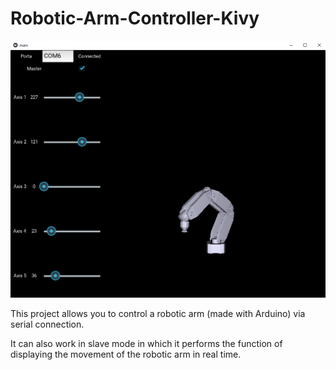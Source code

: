 # Robotic-Arm-Controller-Kivy

![plot](./example_images/example1.PNG)

This project allows you to control a robotic arm (made with Arduino) via serial connection.

It can also work in slave mode in which it performs the function of displaying the movement of the robotic arm in real time.
